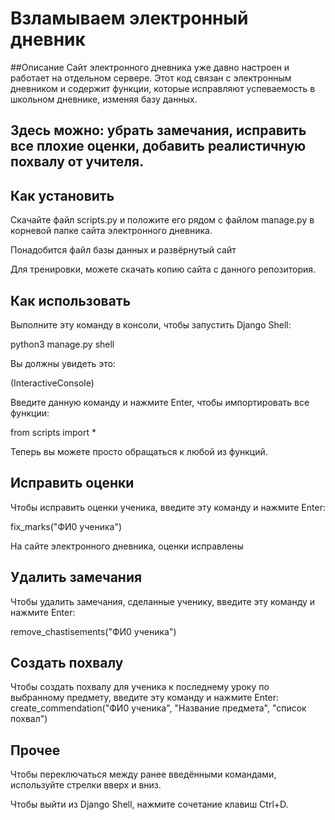 # Взламываем электронный дневник
##Описание
Сайт электронного дневника уже давно настроен и работает на отдельном сервере.
Этот код связан с электронным дневником и содержит функции, которые исправляют успеваемость в школьном дневнике, изменяя базу данных. 

## Здесь можно: убрать замечания, исправить все плохие оценки, добавить реалистичную похвалу от учителя.

## Как установить
Скачайте файл scripts.py и положите его рядом с файлом manage.py в корневой папке сайта электронного дневника.

Понадобится файл базы данных и развёрнутый сайт

Для тренировки, можете скачать копию сайта с данного репозитория.

## Как использовать
Выполните эту команду в консоли, чтобы запустить Django Shell:

python3 manage.py shell


Вы должны увидеть это:

(InteractiveConsole)
>>>
 

Введите данную команду и нажмите Enter, чтобы импортировать все функции:

from scripts import *


Теперь вы можете просто обращаться к любой из функций.

## Исправить оценки
Чтобы исправить оценки ученика, введите эту команду и нажмите Enter:

fix_marks("ФИ0 ученика")

На сайте электронного дневника, оценки исправлены

## Удалить замечания
Чтобы удалить замечания, сделанные ученику, введите эту команду и нажмите Enter:

remove_chastisements("ФИ0 ученика")

## Создать похвалу
Чтобы создать похвалу для ученика к последнему уроку по выбранному предмету, введите эту команду и нажмите Enter:
create_commendation("ФИ0 ученика", "Название предмета", "список похвал")

## Прочее
Чтобы переключаться между ранее введёнными командами, используйте стрелки вверх и вниз.

Чтобы выйти из Django Shell, нажмите сочетание клавиш Ctrl+D.

